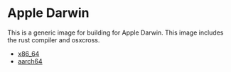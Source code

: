 # Apple Darwin
This is a generic image for building for Apple Darwin. This image includes the rust compiler and osxcross.
- [x86_64](https://github.com/TobiasDeBruijn/Rust-Docker-Builders/tree/master/x86_64/darwin)
- [aarch64](https://github.com/TobiasDeBruijn/Rust-Docker-Builders/tree/master/aarch64/darwin)
